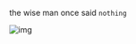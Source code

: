 the wise man once said `nothing`

![img](https://images.squarespace-cdn.com/content/v1/54a19d6de4b0cddb26d066d2/1519039957145-P0XWDIIBRPMK1SF8RMXY/ke17ZwdGBToddI8pDm48kJUlZr2Ql5GtSKWrQpjur5t7gQa3H78H3Y0txjaiv_0fDoOvxcdMmMKkDsyUqMSsMWxHk725yiiHCCLfrh8O1z5QPOohDIaIeljMHgDF5CVlOqpeNLcJ80NK65_fV7S1UfNdxJhjhuaNor070w_QAc94zjGLGXCa1tSmDVMXf8RUVhMJRmnnhuU1v2M8fLFyJw/ABSOLUTELY+NOTHING.jpg?format=1000w)
